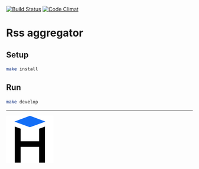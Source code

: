 [![Build Status](https://github.com/NikoKrauche/frontend-project-11/workflows/hexlet-check/badge.svg)](https://github.com/NikoKrauche/frontend-project-11/actions)
[![Code Climat](https://api.codeclimate.com/v1/badges/6e96a44c02478d16771a/maintainability)](https://codeclimate.com/github/NikoKrauche/frontend-project-11/maintainability)

# Rss aggregator

## Setup

```sh
make install
```

## Run

```sh
make develop
```


***
 [![Hexlet Ltd. logo](https://raw.githubusercontent.com/Hexlet/assets/master/images/hexlet_logo128.png)](https://ru.hexlet.io/u/nikokrauch)
